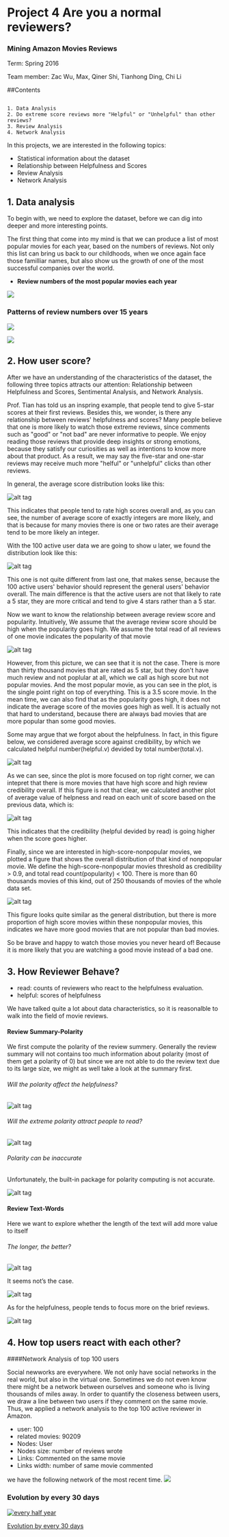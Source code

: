 # Project 4 Are you a normal reviewers?
### Mining Amazon Movies Reviews

Term: Spring 2016

Team member: Zac Wu, Max, Qiner Shi, Tianhong Ding, Chi Li


##Contents

```

1. Data Analysis
2. Do extreme score reviews more "Helpful" or "Unhelpful" than other reviews?
3. Review Analysis
4. Network Analysis

```


In this projects, we are interested in the following topics:


- Statistical information about the dataset
- Relationship between Helpfulness and Scores
- Review Analysis
- Network Analysis



## 1. Data analysis


To begin with, we need to explore the dataset, before we can dig into deeper and more interesting points.

The first thing that come into my mind is that we can produce a list of most popular movies for each year, based on the numbers of reviews. Not only this list can bring us back to our childhoods, when we once again face those familliar names, but also show us the growth of one of the most successful companies over the world.


- **Review numbers of the most popular movies each year**

![](https://raw.githubusercontent.com/TZstatsADS/project4-team-4/master/figs/tom%20trnd%201.png?token=AP_dxNHl5qkvcO9urWVA7KfSsddPaDGQks5XF5xrwA%3D%3D)


### Patterns of review numbers over 15 years

![](https://raw.githubusercontent.com/TZstatsADS/project4-team-4/master/figs/1997%20trend%20plot%201.png?token=AP_dxKNfuuYdjw8EZFTRiM3K-LZ7jE56ks5XF508wA%3D%3D)


![](https://raw.githubusercontent.com/TZstatsADS/project4-team-4/master/figs/thomas%2006%20trend.png?token=AP_dxFO9B7A8RkFb-zvOskD_2VrtgAxBks5XF52JwA%3D%3D)


## 2.  How user score?


After we have an understanding of the characteristics of the dataset, the following three topics attracts our attention: Relationship between Helpfulness and Scores, Sentimental Analysis, and Network Analysis. 

Prof. Tian has told us an inspring example, that people tend to give 5-star scores at their first reviews. Besides this, we wonder, is there any relationship between reviews' helpfulness and scores? Many people believe that one is more likely to watch those extreme reviews, since comments such as "good" or "not bad" are never informative to people. We enjoy reading those reviews that provide deep insights or strong emotions, because they satisfy our curiosities as well as intentions to know more about that product. As a result, we may say the five-star and one-star reviews may receive much more "helful" or "unhelpful" clicks than other reviews.

In general, the average score distribution looks like this:

![alt tag](https://github.com/TZstatsADS/project4-team-4/blob/master/figs/General.png)

This indicates that people tend to rate high scores overall and, as you can see, the number of average score of exactly integers are more likely, and that is because for many movies there is one or two rates are their average tend to be more likely an integer. 

With the 100 active user data we are going to show u later, we found the distribution look like this:

![alt tag](https://github.com/TZstatsADS/project4-team-4/blob/master/figs/Active.png)

This one is not quite different from last one, that makes sense, because the 100 active users' behavior should represent the general users' behavior overall. The main difference is that the active users are not that likely to rate a 5 star, they are more critical and tend to give 4 stars rather than a 5 star.

Now we want to know the relationship between average review score and popularity. Intuitively, We assume that the average review score should be high when the popularity goes high. We assume the total read of all reviews of one movie indicates the popularity of that movie

![alt tag](https://github.com/TZstatsADS/project4-team-4/blob/master/figs/avg%20vs%20popularity.png)

However, from this picture, we can see that it is not the case. There is more than thirty thousand movies that are rated as 5 star, but they don't have much review and not poplular at all, which we call as high score but not popular movies. And the most popular movie, as you can see in the plot, is the single point right on top of everything. This is a 3.5 score movie. In the mean time, we can also find that as the popularity goes high, it does not indicate the average score of the movies goes high as well. It is actually not that hard to understand, because there are always bad movies that are more popular than some good movies. 

Some may argue that we forgot about the helpfulness. In fact, in this figure below, we considered average score against credibility, by which we calculated helpful number(helpful.v) devided by total number(total.v). 

![alt tag](https://github.com/TZstatsADS/project4-team-4/blob/master/figs/cred%20vs%20avg.png)

As we can see, since the plot is more focused on top right corner, we can intepret that there is more movies that have high score and high review credibility overall. If this figure is not that clear, we calculated another plot of average value of helpness and read on each unit of score based on the previous data, which is:

![alt tag](https://github.com/TZstatsADS/project4-team-4/blob/master/figs/rate%7Escore-helpful%26read.png)

This indicates that the credibility (helpful devided by read) is going higher when the score goes higher.

Finally, since we are interested in high-score-nonpopular movies, we plotted a figure that shows the overall distribution of that kind of nonpopular movie. We define the high-score-nonpopular movies threshold as credibility > 0.9, and total read count(popularity) < 100. There is more than 60 thousands movies of this kind, out of 250 thousands of movies of the whole data set.

![alt tag](https://github.com/TZstatsADS/project4-team-4/blob/master/figs/highscorenonpopular_distribution.png)

This figure looks quite similar as the general distribution, but there is more proportion of high score movies within these nonpopular
movies, this indicates we have more good movies that are not popular than bad movies.

So be brave and happy to watch those movies you never heard of! Because it is more likely that you are watching a good movie instead of a bad one.

## 3. How Reviewer Behave? 

- read: counts of reviewers who react to the helpfulness evaluation. 
- helpful: scores of helpfulness



We have talked quite a lot about data characteristics, so it is reasonalble to walk into the field of movie reviews.

#### Review Summary-Polarity

We first compute the polarity of the review summery. Generally the review summary will not contains too much information about polarity (most of them get a polarity of 0) but since we are not able to do the review text due to its large size, we might as well take a look at the summary first. 
  
###### Will the polarity affect the helpfulness?

![alt tag](https://github.com/TZstatsADS/project4-team-4/blob/master/figs/helpful~polarity-general.png)
  
###### Will the extreme polarity attract people to read?

![alt tag](https://github.com/TZstatsADS/project4-team-4/blob/master/figs/read~polarity-general.png)


###### Polarity can be inaccurate

Unfortunately, the built-in package for polarity computing is not accurate.

![alt tag](https://github.com/TZstatsADS/project4-team-4/blob/master/figs/polarity-not-accurate.png)

#### Review Text-Words

Here we want to explore whether the length of the text will add more value to itself
 
######  The longer, the better?

![alt tag](https://github.com/TZstatsADS/project4-team-4/blob/master/figs/read~words-general.png)

It seems not’s the case.

![alt tag](https://github.com/TZstatsADS/project4-team-4/blob/master/figs/read~words.png)

As for the helpfulness, people tends to focus more on the brief reviews.

![alt tag](https://github.com/TZstatsADS/project4-team-4/blob/master/figs/helpful~words.png)



## 4. How top users react with each other? 
####Network Analysis of top 100 users

Social newworks are everywhere. We not only have social networks in the real world, but also in the virtual one. Sometimes we do not even know there might be a network between ourselves and someone who is living thousands of miles away. In order to quantify the closeness between users, we draw a line between two users if they comment on the same movie. Thus, we applied a network analysis to the top 100 active reviewer in Amazon.


- user: 100
- related movies: 90209
- Nodes: User
- Nodes size: number of reviews wrote 
- Links: Commented on the same movie
- Links width: number of same movie commented 

we have the following network of the most recent time.
![](https://raw.githubusercontent.com/TZstatsADS/project4-team-4/master/figs/evol_GIF/net9.jpg?token=AKN9cRvcAPM2ZEb_oNtLHfSgyl2PdrK3ks5XF5NTwA%3D%3D)

### Evolution by every 30 days

<a href="http://gifmaker.me/PlayVideoAnimation.php?folder=20160412196MMVIKjpkaeHBrRW8dpt96&file=output_mNJLhB.mp4
">![every half year](https://github.com/TZstatsADS/project4-team-4/blob/master/figs/evol_GIF/output_3YUqFn.gif)</a>

<a href="http://gifmaker.me/PlayVideoAnimation.php?folder=20160412196MMVIKjpkaeHBrRW8dpt96&file=output_mNJLhB.mp4
">Evolution by every 30 days</a>










